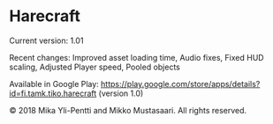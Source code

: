 # Harecraft
Current version: 1.01

Recent changes: Improved asset loading time, Audio fixes, Fixed HUD scaling, Adjusted Player speed, Pooled objects

Available in Google Play: https://play.google.com/store/apps/details?id=fi.tamk.tiko.harecraft (version 1.0)

© 2018 Mika Yli-Pentti and Mikko Mustasaari. All rights reserved.
